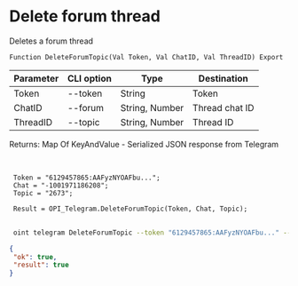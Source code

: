 ﻿---
sidebar_position: 6
---

# Delete forum thread
 Deletes a forum thread



`Function DeleteForumTopic(Val Token, Val ChatID, Val ThreadID) Export`

 | Parameter | CLI option | Type | Destination |
 |-|-|-|-|
 | Token | --token | String | Token |
 | ChatID | --forum | String, Number | Thread chat ID |
 | ThreadID | --topic | String, Number | Thread ID |

 
 Returns: Map Of KeyAndValue - Serialized JSON response from Telegram

<br/>




```bsl title="Code example"
 Token = "6129457865:AAFyzNYOAFbu...";
 Chat = "-1001971186208";
 Topic = "2673";
 
 Result = OPI_Telegram.DeleteForumTopic(Token, Chat, Topic);
```
	


```sh title="CLI command example"
 
 oint telegram DeleteForumTopic --token "6129457865:AAFyzNYOAFbu..." --forum %forum% --topic %topic%

```

```json title="Result"
{
 "ok": true,
 "result": true
}
```
